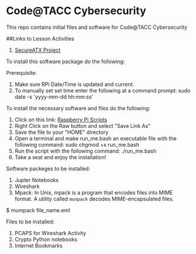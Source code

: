 # Code@TACC Cybersecurity
This repo contains initial files and software for Code@TACC Cybersecurity

##Links to Lesson Activities
1. [SecureATX Project](https://edgargarza7.github.io/Code_at_TACC_Cybersecurity/SecureATX.html)

To install this software package do the following:

Prerequisite:
1. Make sure RPi Date/Time is updated and current.
2. To manually set set time enter the following at a command prompt: sudo date -s 'yyyy-mm-dd hh:mm:ss'

To install the necessary software and files do the following:
1. Click on this link: [Raspberry Pi Scripts](https://github.com/edgargarza7/Code_at_TACC_Cybersecurity/blob/master/Raspberry_Pi_Setup_Scripts/run_me.bash)
2. Right Click on the Raw button and select "Save Link As"
3. Save the file to your "HOME" directory
4. Open a terminal and make run_me.bash an executable file with the following command: sudo chgmod +x run_me.bash
5. Run the script with the following command: ./run_me.bash
6. Take a seat and enjoy the installation!

Software packeges to be installed:
1. Jupter Notebooks
2. Wireshark
3. Mpack: In Unix, mpack is a program that encodes files into MIME format. A utility called <code>munpack</code> decodes MIME-encapsulated files.

$ mumpack file_name.eml

Files to be installed:
1. PCAPS for Wireshark Activity
2. Crypto Python notebooks
3. Internet Bookmarks
